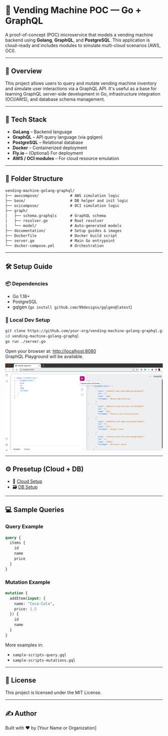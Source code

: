# 🧃 Vending Machine POC — Go + GraphQL

A proof-of-concept (POC) microservice that models a vending machine backend using **Golang**, **GraphQL**, and **PostgreSQL**. This application is cloud-ready and includes modules to simulate multi-cloud scenarios (AWS, OCI).

---

## 🚀 Overview

This project allows users to query and mutate vending machine inventory and simulate user interactions via a GraphQL API. It's useful as a base for learning GraphQL server-side development in Go, infrastructure integration (OCI/AWS), and database schema management.

---

## 🧱 Tech Stack

- **GoLang** – Backend language
- **GraphQL** – API query language (via gqlgen)
- **PostgreSQL** – Relational database
- **Docker** – Containerized deployment
- **Fly.io** – (Optional) For deployment
- **AWS / OCI modules** – For cloud resource emulation

---

## 📁 Folder Structure

```
vending-machine-golang-graphql/
├── awscompose/              # AWS simulation logic
├── base/                    # DB helper and init logic
├── ocicompose/              # OCI simulation logic
├── graph/
│   ├── schema.graphqls      # GraphQL schema
│   ├── resolver.go          # Root resolver
│   └── model/               # Auto-generated models
├── documentation/           # Setup guides & images
├── Dockerfile               # Docker build script
├── server.go                # Main Go entrypoint
└── docker-compose.yml       # Orchestration
```

---

## 🛠 Setup Guide

### 📦 Dependencies

- Go 1.18+
- PostgreSQL
- gqlgen (`go install github.com/99designs/gqlgen@latest`)

### 🧪 Local Dev Setup

```bash
git clone https://github.com/your-org/vending-machine-golang-graphql.git
cd vending-machine-golang-graphql
go run ./server.go
```

Open your browser at: [http://localhost:8080](http://localhost:8080)  
GraphQL Playground will be available.

![GraphQL Playground](./documentation/images/sample-playground.png)

---

## ⚙️ Presetup (Cloud + DB)

- 📘 [Cloud Setup](./documentation/CLOUD-SETUP.md)
- 🗃️ [DB Setup](./documentation/DB-SETUP.md)

---

## 💻 Sample Queries

### Query Example

```graphql
query {
  items {
    id
    name
    price
  }
}
```

### Mutation Example

```graphql
mutation {
  addItem(input: {
    name: "Coca-Cola",
    price: 1.5
  }) {
    id
    name
  }
}
```

More examples in:
- `sample-scripts-query.gql`
- `sample-scripts-mutations.gql`

---

## 📝 License

This project is licensed under the MIT License.

---

## ✍️ Author

Built with ❤️ by [Your Name or Organization]
